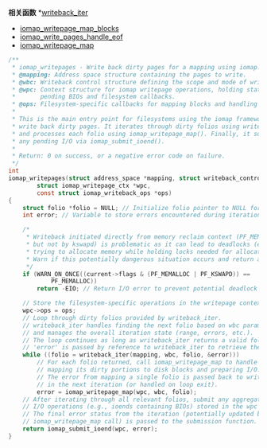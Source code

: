 **相关函数**
*[writeback_iter](https://github.com/sigmanature/learn_os_note/blob/main/6.13.1%E5%86%85%E6%A0%B8%E6%96%87%E6%A1%A3%E6%B3%A8%E9%87%8A/mm/page_writeback.c/writeback_iter.md)
* [iomap_writepage_map_blocks](https://github.com/sigmanature/learn_os_note/tree/main/6.13.1%E5%86%85%E6%A0%B8%E6%96%87%E6%A1%A3%E6%B3%A8%E9%87%8A/fs/iomap/buffered_io.c/iomap_writepage_map_blocks.md)
* [iomap_write_pages_handle_eof](https://github.com/sigmanature/learn_os_note/tree/main/6.13.1%E5%86%85%E6%A0%B8%E6%96%87%E6%A1%A3%E6%B3%A8%E9%87%8A/fs/iomap/buffered_io.c/iomap_write_pages_handle_eof.md)
* [iomap_writepage_map](https://github.com/sigmanature/learn_os_note/tree/main/6.13.1%E5%86%85%E6%A0%B8%E6%96%87%E6%A1%A3%E6%B3%A8%E9%87%8A/fs/iomap/buffered_io.c/iomap_writepage_map.md)
```C
/**
 * iomap_writepages - Write back dirty pages for a mapping using iomap.
 * @mapping: Address space structure containing the pages to write.
 * @wbc: Writeback control structure defining the scope and mode of writeback.
 * @wpc: Context structure for iomap writepage operations, holding state like
 *       pending BIOs and filesystem callbacks.
 * @ops: Filesystem-specific callbacks for mapping blocks and handling I/O.
 *
 * This is the main entry point for filesystems using the iomap framework to
 * write back dirty pages. It iterates through dirty folios using writeback_iter()
 * and processes each folio using iomap_writepage_map(). Finally, it submits
 * any pending I/O via iomap_submit_ioend().
 *
 * Return: 0 on success, or a negative error code on failure.
 */
int
iomap_writepages(struct address_space *mapping, struct writeback_control *wbc,
		struct iomap_writepage_ctx *wpc,
		const struct iomap_writeback_ops *ops)
{
	struct folio *folio = NULL; // Initialize folio pointer to NULL for the first iteration
	int error; // Variable to store errors encountered during iteration/mapping

	/*
	 * Writeback initiated directly from memory reclaim context (PF_MEMALLOC set,
	 * but not by kswapd) is problematic as it can lead to deadlocks (e.g.,
	 * trying to allocate memory while holding locks needed for allocation).
	 * Warn if this potentially dangerous situation occurs and return an error.
	 */
	if (WARN_ON_ONCE((current->flags & (PF_MEMALLOC | PF_KSWAPD)) ==
			PF_MEMALLOC))
		return -EIO; // Return I/O error to prevent potential deadlock

	// Store the filesystem-specific operations in the writepage context.
	wpc->ops = ops;
	// Loop through dirty folios provided by writeback_iter.
	// writeback_iter handles finding the next folio based on wbc parameters
	// and manages the overall iteration state (range, errors, etc.).
	// The loop continues as long as writeback_iter returns a valid folio.
	// 'error' is passed by reference to writeback_iter to retrieve the final error status.
	while ((folio = writeback_iter(mapping, wbc, folio, &error)))
		// For each folio returned, call iomap_writepage_map to handle
		// mapping its dirty portions to disk blocks and preparing I/O.
		// The error from mapping a single folio is passed back to writeback_iter
		// in the next iteration (or handled on loop exit).
		error = iomap_writepage_map(wpc, wbc, folio);
	// After iterating through all relevant folios, submit any aggregated/pending
	// I/O operations (e.g., ioends containing BIOs) stored in the wpc context.
	// The final error status from the iteration (potentially updated by the last
	// iomap_writepage_map call) is passed to the submission function.
	return iomap_submit_ioend(wpc, error);
}
```